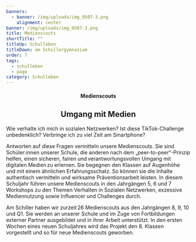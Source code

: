```yaml
---
banners:
  - banner: /img/uploads/img_0507-3.png
    alignment: center
banner: /img/uploads/img_0507-3.png
title: Medienscouts
shortTitle: ""
titleUp: Schulleben
titleDown: am Schillergymnasium
order: 7
tags:
  - schulleben
  - page
category: Schulleben
---
```

<center><div class="title"><h4>Medienscouts</h4><h2>Umgang mit Medien</h2></div></center>

Wie verhalte ich mich in sozialen Netzwerken? Ist diese TikTok-Challenge unbedenklich? Verbringe ich zu viel Zeit am Smartphone?  

Antworten auf diese Fragen vermitteln unsere Medienscouts. Sie sind Schüler:innen unserer Schule, die anderen nach dem „peer-to-peer“-Prinzip helfen, einen sicheren, fairen und verantwortungsvollen Umgang mit digitalen Medien zu erlernen. Sie begegnen den Klassen auf Augenhöhe und mit einem ähnlichen Erfahrungsschatz. So können sie die Inhalte authentisch vermitteln und wirksame Präventionsarbeit leisten. In diesem Schuljahr führen unsere Medienscouts in den Jahrgängen 5, 6 und 7 Workshops zu den Themen Verhalten in Sozialen Netzwerken, exzessive Mediennutzung sowie Influencer und Challenges durch. 

Am Schiller haben wir zurzeit 26 Medienscouts aus den Jahrgängen 8, 9, 10 und Q1. Sie werden an unserer Schule und im Zuge von Fortbildungen externer Partner ausgebildet und in ihrer Arbeit unterstützt. In den ersten Wochen eines neuen Schuljahres wird das Projekt den 8. Klassen vorgestellt und so für neue Medienscouts geworben.